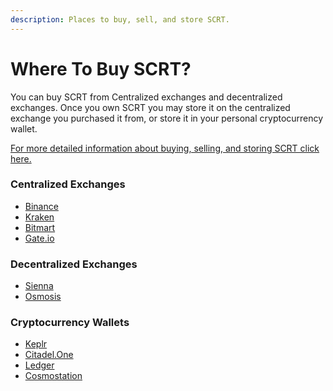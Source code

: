 ```yaml
---
description: Places to buy, sell, and store SCRT.
---
```


# Where To Buy SCRT?

You can buy SCRT from Centralized exchanges and decentralized exchanges. Once you own SCRT you may store it on the centralized exchange you purchased it from, or store it in your personal cryptocurrency wallet.

[For more detailed information about buying, selling, and storing SCRT click here. ](https://scrt.network/about/get-scrt)

### Centralized Exchanges&#x20;

* [Binance ](https://www.binance.com/)
* [Kraken](https://www.kraken.com/)
* [Bitmart](https://www.bitmart.com/)
* [Gate.io](https://www.gate.io/)

### Decentralized Exchanges&#x20;

* [Sienna ](https://sienna.network/)
* [Osmosis](https://osmosis.zone/)&#x20;

### Cryptocurrency Wallets&#x20;

* [Keplr](https://wallet.keplr.app/)
* [Citadel.One](https://citadel.one/)
* [Ledger ](https://www.ledger.com/)
* [Cosmostation](https://www.cosmostation.io/)
